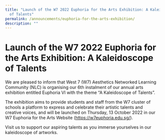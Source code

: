 ```yaml
---
title: "Launch of the W7 2022 Euphoria for the Arts Exhibition: A Kaleidoscope
  of Talents"
permalink: /announcements/euphoria-for-the-arts-exhibition/
description: ""
---
```

# Launch of the W7 2022 Euphoria for the Arts Exhibition: A Kaleidoscope of Talents

We are pleased to inform that West 7 (W7) Aesthetics Networked Learning Community (NLC) is organising our 6th instalment of our annual arts exhibition entitled Euphoria VI with the theme “A Kaleidoscope of Talents”. 

The exhibition aims to provide students and staff from the W7 cluster of schools a platform to express and celebrate their artistic talents and creative voices, and will be launched on Thursday, 13 October 2022 in our W7 Euphoria for the Arts Website (<a href="https://w7euphoria.edu.sg/" target="_blank">https://w7euphoria.edu.sg/</a>).

Visit us to support our aspiring talents as you immerse yourselves in our kaleidoscope of artworks.